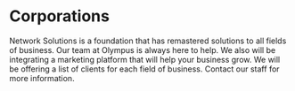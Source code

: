 # Corporations
Network Solutions is a foundation that has remastered solutions to all fields of business. Our team at Olympus is always here to help. We also will be integrating a marketing platform that will help your business grow. We will be offering a list of clients for each field of business. Contact our staff for more information. 
